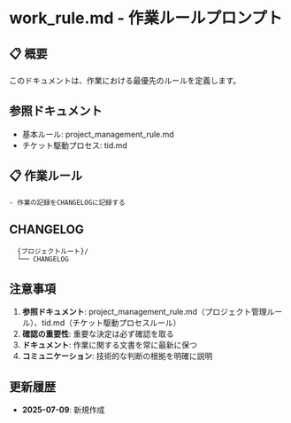 # work_rule.md - 作業ルールプロンプト

## 📋 概要
このドキュメントは、作業における最優先のルールを定義します。

## 参照ドキュメント
- 基本ルール: project_management_rule.md
- チケット駆動プロセス: tid.md

## 📋 作業ルール
```
- 作業の記録をCHANGELOGに記録する
```

## CHANGELOG
```
  {プロジェクトルート}/
  └── CHANGELOG
```

## 注意事項

1. **参照ドキュメント**: project_management_rule.md（プロジェクト管理ルール）、tid.md（チケット駆動プロセスルール）
2. **確認の重要性**: 重要な決定は必ず確認を取る
3. **ドキュメント**: 作業に関する文書を常に最新に保つ
4. **コミュニケーション**: 技術的な判断の根拠を明確に説明

## 更新履歴
- **2025-07-09**: 新規作成

